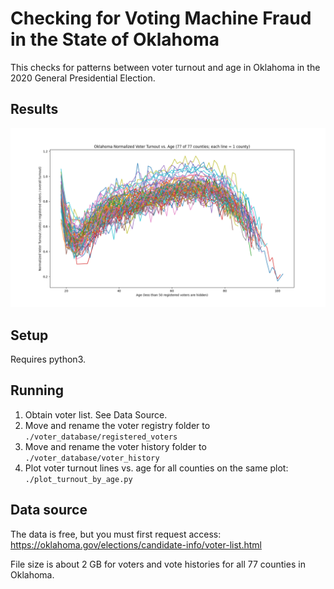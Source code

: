# Checking for Voting Machine Fraud in the State of Oklahoma

This checks for patterns between voter turnout and age in Oklahoma in the 2020 General Presidential Election.

## Results

![alt text](plots/2020.png)

## Setup

Requires python3.

## Running

1. Obtain voter list. See Data Source.
2. Move and rename the voter registry folder to `./voter_database/registered_voters`
3. Move and rename the voter history folder to `./voter_database/voter_history`
4. Plot voter turnout lines vs. age for all counties on the same plot: `./plot_turnout_by_age.py`

## Data source

The data is free, but you must first request access: https://oklahoma.gov/elections/candidate-info/voter-list.html

File size is about 2 GB for voters and vote histories for all 77 counties in Oklahoma.

